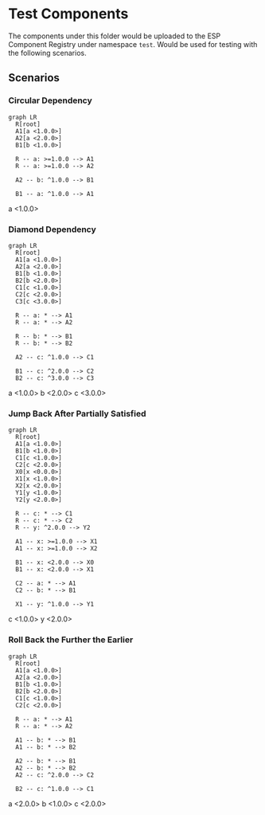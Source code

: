 # Test Components

The components under this folder would be uploaded to the ESP Component Registry under namespace `test`. Would be used
for testing with the following scenarios.

## Scenarios

### Circular Dependency

```mermaid
graph LR
  R[root]
  A1[a <1.0.0>]
  A2[a <2.0.0>]
  B1[b <1.0.0>]

  R -- a: >=1.0.0 --> A1
  R -- a: >=1.0.0 --> A2

  A2 -- b: ^1.0.0 --> B1

  B1 -- a: ^1.0.0 --> A1
```

a <1.0.0>

### Diamond Dependency

```mermaid
graph LR
  R[root]
  A1[a <1.0.0>]
  A2[a <2.0.0>]
  B1[b <1.0.0>]
  B2[b <2.0.0>]
  C1[c <1.0.0>]
  C2[c <2.0.0>]
  C3[c <3.0.0>]

  R -- a: * --> A1
  R -- a: * --> A2

  R -- b: * --> B1
  R -- b: * --> B2

  A2 -- c: ^1.0.0 --> C1

  B1 -- c: ^2.0.0 --> C2
  B2 -- c: ^3.0.0 --> C3
```

a <1.0.0> b <2.0.0> c <3.0.0>

### Jump Back After Partially Satisfied

```mermaid
graph LR
  R[root]
  A1[a <1.0.0>]
  B1[b <1.0.0>]
  C1[c <1.0.0>]
  C2[c <2.0.0>]
  X0[x <0.0.0>]
  X1[x <1.0.0>]
  X2[x <2.0.0>]
  Y1[y <1.0.0>]
  Y2[y <2.0.0>]

  R -- c: * --> C1
  R -- c: * --> C2
  R -- y: ^2.0.0 --> Y2

  A1 -- x: >=1.0.0 --> X1
  A1 -- x: >=1.0.0 --> X2

  B1 -- x: <2.0.0 --> X0
  B1 -- x: <2.0.0 --> X1

  C2 -- a: * --> A1
  C2 -- b: * --> B1

  X1 -- y: ^1.0.0 --> Y1
```

c <1.0.0> y <2.0.0>

### Roll Back the Further the Earlier

```mermaid
graph LR
  R[root]
  A1[a <1.0.0>]
  A2[a <2.0.0>]
  B1[b <1.0.0>]
  B2[b <2.0.0>]
  C1[c <1.0.0>]
  C2[c <2.0.0>]

  R -- a: * --> A1
  R -- a: * --> A2

  A1 -- b: * --> B1
  A1 -- b: * --> B2

  A2 -- b: * --> B1
  A2 -- b: * --> B2
  A2 -- c: ^2.0.0 --> C2

  B2 -- c: ^1.0.0 --> C1
```

a <2.0.0> b <1.0.0> c <2.0.0>
